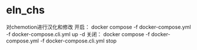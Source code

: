 # eln_chs
对chemotion进行汉化和修改
开启：
docker compose -f docker-compose.yml -f docker-compose.cli.yml up -d
关闭：
docker compose -f docker-compose.yml -f docker-compose.cli.yml stop
